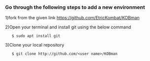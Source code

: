 ### Go through the following steps to add a new environment

1)fork from the given link https://github.com/EtricKombat/KOBman

2)Open your terminal and install git using the below command 
  
       $ sudo apt install git

3)Clone your local repository 

       $ git clone http://github.com/<user name>/KOBman
